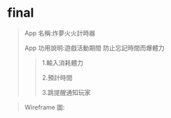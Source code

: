 # final
> App 名稱:炸夢火火計時器
>
> App 功用說明:遊戲活動期間 防止忘記時間而爆體力
>>1.輸入消耗體力
>>
>>2.預計時間
>>
>>3.跳提醒通知玩家

> Wireframe 圖:
>>
